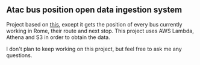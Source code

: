 ## Atac bus position open data ingestion system

Project based on [this](https://github.com/LSparkzwz/atac-roma-open-data-ingestion-system), except it gets the position of every bus currently working in Rome, their route and next stop.
This project uses AWS Lambda, Athena and S3 in order to obtain the data.

I don't plan to keep working on this project, but feel free to ask me any questions.
